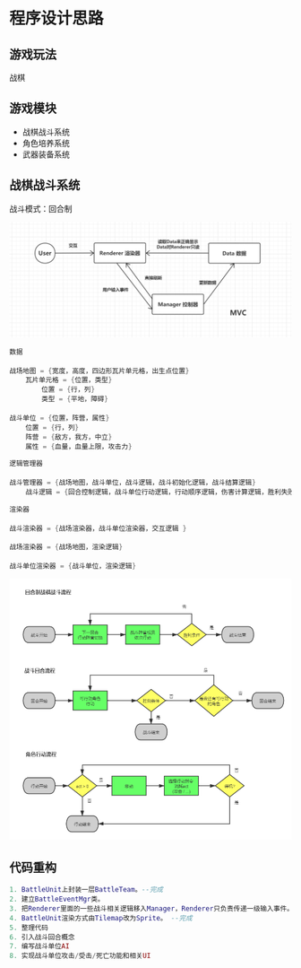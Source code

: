 # 程序设计思路

## 游戏玩法

战棋

## 游戏模块

- 战棋战斗系统
- 角色培养系统
- 武器装备系统

## 战棋战斗系统

战斗模式：回合制

![程序模型: MVC](./Images/MVC.png)

```cpp
数据

战场地图 = {宽度，高度，四边形瓦片单元格，出生点位置}
    瓦片单元格 = {位置，类型}
        位置 = {行，列}
        类型 = {平地，障碍}

战斗单位 = {位置，阵营，属性}
    位置 = {行，列}
    阵营 = {敌方，我方，中立}
    属性 = {血量，血量上限，攻击力}
```

```cpp
逻辑管理器

战斗管理器 = {战场地图，战斗单位，战斗逻辑，战斗初始化逻辑，战斗结算逻辑}
    战斗逻辑 = {回合控制逻辑，战斗单位行动逻辑，行动顺序逻辑，伤害计算逻辑，胜利失败逻辑}
```

```cpp
渲染器

战斗渲染器 = {战场渲染器，战斗单位渲染器，交互逻辑 }

战场渲染器 = {战场地图，渲染逻辑}

战斗单位渲染器 = {战斗单位，渲染逻辑}
```

![回合制战棋战斗流程](./Images/回合制战棋战斗流程.png)

## 代码重构
```lua
1. BattleUnit上封装一层BattleTeam。--完成
2. 建立BattleEventMgr类。
3. 把Renderer里面的一些战斗相关逻辑移入Manager，Renderer只负责传递一级输入事件。--完成
4. BattleUnit渲染方式由Tilemap改为Sprite。 --完成
5. 整理代码
6. 引入战斗回合概念
7. 编写战斗单位AI
8. 实现战斗单位攻击/受击/死亡功能和相关UI
```